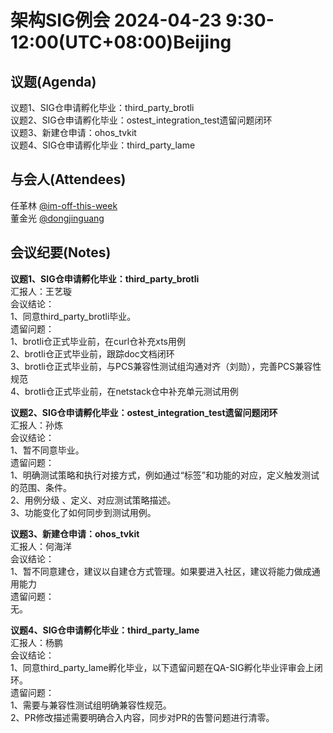 # 架构SIG例会 2024-04-23 9:30-12:00(UTC+08:00)Beijing

## 议题(Agenda)

议题1、SIG仓申请孵化毕业：third_party_brotli  
议题2、SIG仓申请孵化毕业：ostest_integration_test遗留问题闭环  
议题3、新建仓申请：ohos_tvkit  
议题4、SIG仓申请孵化毕业：third_party_lame  

## 与会人(Attendees)

任革林 [@im-off-this-week](https://gitee.com/im-off-this-week)  
董金光 [@dongjinguang](https://gitee.com/dongjinguang)  

## 会议纪要(Notes)

**议题1、SIG仓申请孵化毕业：third_party_brotli**  
汇报人：王艺璇  
会议结论：  
1、同意third_party_brotli毕业。  
遗留问题：  
1、brotli仓正式毕业前，在curl仓补充xts用例  
2、brotli仓正式毕业前，跟踪doc文档闭环  
3、brotli仓正式毕业前，与PCS兼容性测试组沟通对齐（刘勋），完善PCS兼容性规范  
4、brotli仓正式毕业前，在netstack仓中补充单元测试用例  

**议题2、SIG仓申请孵化毕业：ostest_integration_test遗留问题闭环**  
汇报人：孙炼  
会议结论：  
1、暂不同意毕业。  
遗留问题：  
1、明确测试策略和执行对接方式，例如通过“标签”和功能的对应，定义触发测试的范围、条件。  
2、用例分级 、定义、对应测试策略描述。  
3、功能变化了如何同步到测试用例。  

**议题3、新建仓申请：ohos_tvkit**  
汇报人：何海洋  
会议结论：  
1、暂不同意建仓，建议以自建仓方式管理。如果要进入社区，建议将能力做成通用能力  
遗留问题：  
无。  

**议题4、SIG仓申请孵化毕业：third_party_lame**  
汇报人：杨鹏  
会议结论：  
1、同意third_party_lame孵化毕业，以下遗留问题在QA-SIG孵化毕业评审会上闭环。  
遗留问题：  
1、需要与兼容性测试组明确兼容性规范。  
2、PR修改描述需要明确合入内容，同步对PR的告警问题进行清零。  
